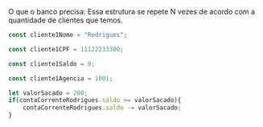 O que o banco precisa:
Essa estrutura se repete N vezes de acordo com a quantidade de clientes que temos.
```javascript
const cliente1Nome = "Rodrigues";

const cliente1CPF = 11122233300;

const cliente1Saldo = 0;

const cliente1Agencia = 1001;

```

```javascript
let valorSacado = 200;
if(contaCorrenteRodrigues.saldo >= valorSacado){
    contaCorrenteRodrigues.saldo -= valorSacado;
}
```